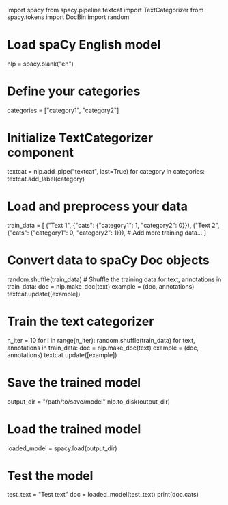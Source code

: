 import spacy
from spacy.pipeline.textcat import TextCategorizer
from spacy.tokens import DocBin
import random

# Load spaCy English model
nlp = spacy.blank("en")

# Define your categories
categories = ["category1", "category2"]

# Initialize TextCategorizer component
textcat = nlp.add_pipe("textcat", last=True)
for category in categories:
    textcat.add_label(category)

# Load and preprocess your data
train_data = [
    ("Text 1", {"cats": {"category1": 1, "category2": 0}}),
    ("Text 2", {"cats": {"category1": 0, "category2": 1}}),
    # Add more training data...
]

# Convert data to spaCy Doc objects
random.shuffle(train_data)  # Shuffle the training data
for text, annotations in train_data:
    doc = nlp.make_doc(text)
    example = (doc, annotations)
    textcat.update([example])

# Train the text categorizer
n_iter = 10
for i in range(n_iter):
    random.shuffle(train_data)
    for text, annotations in train_data:
        doc = nlp.make_doc(text)
        example = (doc, annotations)
        textcat.update([example])

# Save the trained model
output_dir = "/path/to/save/model"
nlp.to_disk(output_dir)

# Load the trained model
loaded_model = spacy.load(output_dir)

# Test the model
test_text = "Test text"
doc = loaded_model(test_text)
print(doc.cats)
